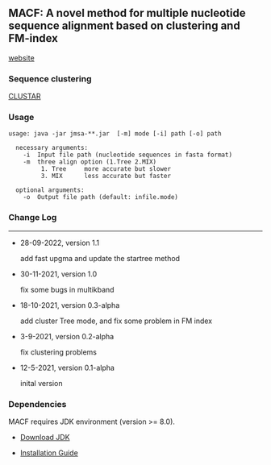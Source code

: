 ## MACF: A novel method for multiple nucleotide sequence alignment based on clustering and FM-index
[website](http://lab.malab.cn/~cjt/MSA)

### Sequence clustering

[CLUSTAR](https://github.com/Guuhua/CLUSTAR)

### Usage

```shell
usage: java -jar jmsa-**.jar  [-m] mode [-i] path [-o] path

  necessary arguments: 
    -i  Input file path (nucleotide sequences in fasta format)
    -m  three align option (1.Tree 2.MIX)
         1. Tree     more accurate but slower
         3. MIX      less accurate but faster

  optional arguments: 
    -o  Output file path (default: infile.mode)
```

### Change Log
---

- 28-09-2022, version 1.1

  add fast upgma and update the startree method

- 30-11-2021, version 1.0

  fix some bugs in multikband

- 18-10-2021, version 0.3-alpha
  
  add cluster Tree mode, and fix some problem in FM index

- 3-9-2021, version 0.2-alpha
  
  fix clustering problems

- 12-5-2021, version 0.1-alpha
  
  inital version
  

### Dependencies

MACF requires JDK environment (version >= 8.0).

- [Download JDK](https://www.oracle.com/java/technologies/downloads/)

- [Installation Guide](https://docs.oracle.com/en/java/javase/17/install/overview-jdk-installation.html)
